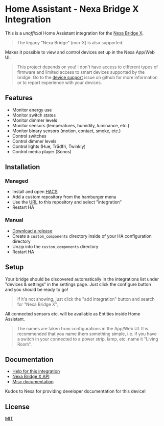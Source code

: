 # Home Assistant - Nexa Bridge X Integration

This is a *unofficial* Home Assistant integration for the [Nexa Bridge X](https://nexa.se/nexa-bridge-x).

> The legacy "Nexa Bridge" (non-X) is also supported.

Makes it possible to view and control devices set up in the Nexa App/Web UI.

> This project depends on you! I don't have access to different types of firmware and limited access to smart
> devices supported by the bridge. Go to the [device support](https://github.com/andersevenrud/ha-nexa-bridge-x/issues/6)
> issue on github for more information or to report experience with your devices.

## Features

* Monitor energy use
* Monitor switch states
* Monitor dimmer levels
* Monitor sensors (temperatures, humidity, luminance, etc.)
* Monitor binary sensors (motion, contact, smoke, etc.)
* Control switches
* Control dimmer levels
* Control lights (Hue, Trådfri, Twinkly)
* Control media player (Sonos)

## Installation

### Managed

* Install and open [HACS](https://hacs.xyz/)
* Add a custom repository from the hamburger menu
* Use the [URL](https://github.com/andersevenrud/ha-nexa-bridge-x.git) to this repository and select "integration"
* Restart HA

### Manual

* [Download a release](https://github.com/andersevenrud/ha-nexa-bridge-x/releases)
* Create a `custom_components` directory inside of your HA configuration directory
* Unzip into the `custom_components` directory
* Restart HA

## Setup

Your bridge should be discovered automatically in the integrations list
under "devices & settings" in the settings page.
Just click the configure button and you should be ready to go!

> If it's not showing, just click the "add integration" button and search for
> "Nexa Bridge X",

All connected sensors etc. will be available as Entities inside Home Assistant.

> The names are taken from configurations in the App/Web UI.
> It is recommended that you name them something simple, i.e. if you have a switch
> in your connected to a power strip, lamp, etc. name it "Living Room".

## Documentation

* [Help for this integration](https://github.com/andersevenrud/ha-nexa-bridge-x/blob/main/HELP.md)
* [Nexa Bridge X API](https://nexa.se/docs/)
* [Misc documentation](https://gist.github.com/andersevenrud/e4637c0cbde665f72f864032e540aa5d)

Kudos to Nexa for providing developer documentation for this device!

## License

[MIT](https://github.com/andersevenrud/ha-nexa-bridge-x/blob/main/LICENSE)
